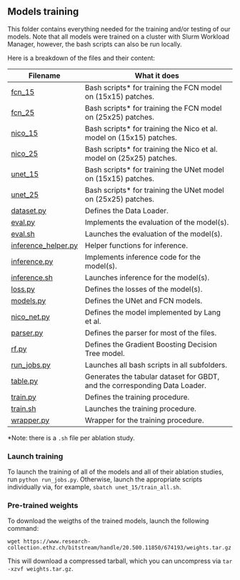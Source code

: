 ## Models training

This folder contains everything needed for the training and/or testing of our models. Note that all models were trained on a cluster with Slurm Workload Manager, however, the bash scripts can also be run locally.


Here is a breakdown of the files and their content:

| Filename | What it does |
|----------|----------|
| [fcn_15](fcn_15) | Bash scripts* for training the FCN model on (15x15) patches. |
| [fcn_25](fcn_25) | Bash scripts* for training the FCN model on (25x25) patches. |
| [nico_15](nico_15) | Bash scripts* for training the Nico et al. model on (15x15) patches. |
| [nico_25](nico_25) | Bash scripts* for training the Nico et al. model on (25x25) patches. |
| [unet_15](unet_15) | Bash scripts* for training the UNet model on (15x15) patches. |
| [unet_25](unet_25) | Bash scripts* for training the UNet model on (25x25) patches. |
| [dataset.py](dataset.py) | Defines the Data Loader. |
| [eval.py](eval.py) | Implements the evaluation of the model(s). |
| [eval.sh](eval.sh) | Launches the evaluation of the model(s). |
| [inference_helper.py](inference_helper.py) | Helper functions for inference. |
| [inference.py](inference.py) | Implements inference code for the model(s). |
| [inference.sh](inference.sh) | Launches inference for the model(s). |
| [loss.py](loss.py) | Defines the losses of the model(s). |
| [models.py](models.py) | Defines the UNet and FCN models. |
| [nico_net.py](nico_net.py) | Defines the model implemented by Lang et al. |
| [parser.py](parser.py) | Defines the parser for most of the files. |
| [rf.py](rf.py) | Defines the Gradient Boosting Decision Tree model. |
| [run_jobs.py](run_jobs.py) | Launches all bash scripts in all subfolders. |
| [table.py](table.py) | Generates the tabular dataset for GBDT, and the corresponding Data Loader. |
| [train.py](train.py) | Defines the training procedure. |
| [train.sh](train.sh) | Launches the training procedure. |
| [wrapper.py](wrapper.py) | Wrapper for the training procedure. |


*Note: there is a `.sh` file per ablation study.


### Launch training

To launch the training of all of the models and all of their ablation studies, run `python run_jobs.py`. Otherwise, launch the appropriate scripts individually via, for example, `sbatch unet_15/train_all.sh`.

### Pre-trained weights

To download the weigths of the trained models, launch the following command:
```
wget https://www.research-collection.ethz.ch/bitstream/handle/20.500.11850/674193/weights.tar.gz
```
This will download a compressed tarball, which you can uncompress via `tar -xzvf weights.tar.gz`.

